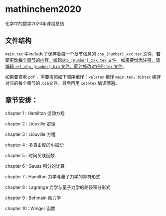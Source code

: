 # mathinchem2020

化学中的数学2020年课程总结



## 文件结构

`main.tex` 中include了保存着每一个章节信息的 `chp_[number]_xxx.tex` 文件，<u>若要更改每个章节的内容，编辑`chp_[number]_xxx.tex`  文件</u>。<u>如果要增添注释，请编辑 `ref_chp_[number].bib` 文件，同时修改对应的 `tex` 文件</u>。

如果要查看 `pdf` ，需要按照如下顺序编译：`xelatex` 编译 `main.tex`，`bibtex` 编译对应的每个章节的`.bib`文件，最后再用 `xelatex` 编译两遍。 

## 章节安排：

chapter 1 : Hamilton 运动方程

chapter 2 : Liouville 定理

chapter 3 : Liouville 方程

chapter 4 : 多自由度的小振动

chapter 5 : 时间关联函数

chapter 6 : Gauss 积分的计算

chapter 7 : Hamilton 力学与量子力学的算符形式

chapter 8 : Lagrange 力学与量子力学的路径积分形式

chapter 9 : Bohmain 动力学

chapter 10 : Winger 函数



